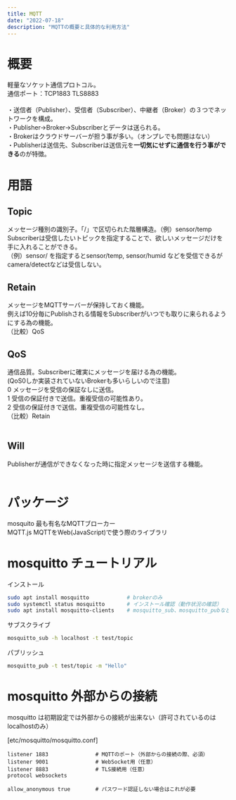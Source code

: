 ```yaml
---
title: MQTT
date: "2022-07-18"
description: "MQTTの概要と具体的な利用方法"
---
```


# 概要
軽量なソケット通信プロトコル。<br>
通信ポート：TCP1883 TLS8883<br>
<br>
・送信者（Publisher）、受信者（Subscriber）、中継者（Broker）の３つでネットワークを構成。<br>
・Publisher→Broker→Subscriberとデータは送られる。<br>
・Brokerはクラウドサーバーが担う事が多い。（オンプレでも問題はない）<br>
・Publisherは送信先、Subscriberは送信元を<b>一切気にせずに通信を行う事ができる</b>のが特徴。<br>


# 用語
## Topic
メッセージ種別の識別子。「/」で区切られた階層構造。（例）sensor/temp<br>
Subscriberは受信したいトピックを指定することで、欲しいメッセージだけを手に入れることができる。<br>
（例）sensor/ を指定するとsensor/temp, sensor/humid などを受信できるが camera/detectなどは受信しない。<br>

## Retain
メッセージをMQTTサーバーが保持しておく機能。<br>
例えば10分毎にPublishされる情報をSubscriberがいつでも取りに来られるようにする為の機能。<br>
（比較）QoS<br>

## QoS
通信品質。Subscriberに確実にメッセージを届ける為の機能。<br>
(QoS0しか実装されていないBrokerも多いらしいので注意)<br>
0	メッセージを受信の保証なしに送信。<br>
1	受信の保証付きで送信。重複受信の可能性あり。<br>
2	受信の保証付きで送信。重複受信の可能性なし。<br>
（比較）Retain<br>
<br>
## Will
Publisherが通信ができなくなった時に指定メッセージを送信する機能。
<br>
<br>
# パッケージ
mosquito    最も有名なMQTTブローカー<br>
MQTT.js     MQTTをWeb(JavaScript)で使う際のライブラリ<br>



# mosquitto チュートリアル
インストール
```bash
sudo apt install mosquitto            # brokerのみ
sudo systemctl status mosquitto       # インストール確認（動作状況の確認）
sudo apt install mosquitto-clients    # mosquitto_sub、mosquitto_pubなど
```

サブスクライブ
```bash
mosquitto_sub -h localhost -t test/topic
```

パブリッシュ
```bash
mosquitto_pub -t test/topic -m "Hello"
```


# mosquitto 外部からの接続
mosquitto は初期設定では外部からの接続が出来ない（許可されているのはlocalhostのみ）

[etc/mosquitto/mosquitto.conf]
```
listener 1883               # MQTTのポート（外部からの接続の際、必須）
listener 9001               # WebSocket用（任意）
listener 8883               # TLS接続用（任意）
protocol websockets

allow_anonymous true 		# パスワード認証しない場合はこれが必要
```
